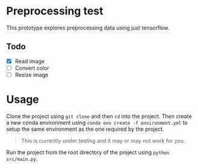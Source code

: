 # Preprocessing test

This prototype explores preprocessing data using just tensorflow.

## Todo

- [x] Read image
- [ ] Convert color
- [ ] Resize image

# Usage

Clone the project using `git clone` and then `cd` into the project.
Then create a new conda environment using `conda env create -f environment.yml` to setup the same environment as the one required by the project.

> This is currently under testing and it may or may not work for you.

Run the project from the root directory of the project using
`python src/main.py`.
